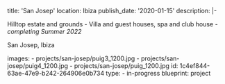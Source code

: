 title: 'San Josep'
location: Ibiza
publish_date: '2020-01-15'
description: |-
  <p>Hilltop estate and grounds - Villa and guest houses, spa and club house  <em>- completing Summer 2022</em>
  </p>
  <p>San Josep, Ibiza
  </p>
images:
  - projects/san-josep/puig3_1200.jpg
  - projects/san-josep/puig4_1200.jpg
  - projects/san-josep/puig_1200.jpg
id: 1c4ef844-63ae-47e9-b242-264906e0b734
type:
  - in-progress
blueprint: project

